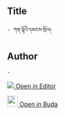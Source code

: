 ## Title
	- ཀན་ལྷོའི་དམངས་སྲོལ། 

## Author
	- 



[<img src="https://img.icons8.com/color/25/000000/edit-property.png"> Open in Editor](http://editor.openpecha.org/P004526)

[<img width="25" src="https://library.bdrc.io/icons/BUDA-small.svg"> Open in Buda](https://library.bdrc.io/show/bdr:IE0OPP004526)
